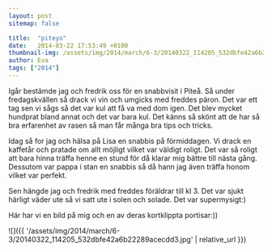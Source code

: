 ```yaml
---
layout: post
sitemap: false

title:  "piteyo"
date:   2014-03-22 17:53:49 +0100
thumbnail-img: /assets/img/2014/march/6-3/20140322_114205_532dbfe42a6b22289acecdd3.jpg
author: Eva
tags: ["2014"]
---
```


Igår bestämde jag och fredrik oss för en snabbvisit i Piteå. Så under fredagskvällen så drack vi vin och umgicks med freddes päron. Det var ett tag sen vi sågs så det var kul att få va med dom igen. Det blev mycket hundprat bland annat och det var bara kul. Det känns så skönt att de har så bra erfarenhet av rasen så man får många bra tips och tricks. 

Idag så for jag och hälsa på Lisa en snabbis på förmiddagen. Vi drack en kaffetår och pratade om allt möjligt vilket var väldigt roligt. Det var så roligt att bara hinna träffa henne en stund för då klarar mig bättre till nästa gång.  Dessutom var pappa i stan en snabbis så då hann jag även träffa honom vilket var perfekt. 

Sen hängde jag och fredrik med freddes föräldrar till kl 3.  Det var sjukt härligt väder ute så vi satt ute i solen och solade. Det var supermysigt:)

Här har vi en bild på mig och en av deras kortklippta portisar:))

![]({{ '/assets/img/2014/march/6-3/20140322_114205_532dbfe42a6b22289acecdd3.jpg'  | relative_url }})

